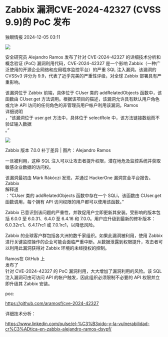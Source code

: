 #  Zabbix 漏洞CVE-2024-42327 (CVSS 9.9)的 PoC 发布   
 独眼情报   2024-12-05 03:11  
  
![](https://mmbiz.qpic.cn/sz_mmbiz_jpg/KgxDGkACWnQhEicGhSWcS40x9K5N4Sib8RsuyxKs49eKjicowksr2OLanSZFVqa5WwyIYEPpEh44owljgUNKERvFg/640?wx_fmt=other&from=appmsg "")  
  
安全研究员 Alejandro Ramos 发布了针对 CVE-2024-42327 的详细技术分析和概念验证 (PoC) 漏洞利用代码，CVE-2024-42327 是一个影响 Zabbix（一种广泛使用的开源企业网络和应用程序监控平台）的严重 SQL 注入漏洞。该漏洞的 CVSSv3 评分为 9.9，代表了近乎完美的严重性评级，对全球 Zabbix 部署具有严重影响。  
  
该漏洞位于 Zabbix 前端，具体位于 CUser 类的 addRelatedObjects 函数中，该函数由 CUser.get 方法调用。根据该项目的描述，该漏洞允许具有默认用户角色或允许 API 访问的任何角色的非管理员用户帐户利用该漏洞。Ramos  
详细说明  
，“该漏洞位于 user.get 方法中，具体位于 selectRole 中，该方法链接数组而不验证输入数据  
。”  
  
![](https://mmbiz.qpic.cn/sz_mmbiz_jpg/KgxDGkACWnQhEicGhSWcS40x9K5N4Sib8RQ7a1c7yuWhsawJFX209507FxNZMaX1z5ZUTtrJiaxrIPpiaWVWB4qQyQ/640?wx_fmt=other&from=appmsg "")  
  
Zabbix 版本 7.0.0 补丁差异 | 图片：Alejandro Ramos  
  
一旦被利用，这种 SQL 注入可以让攻击者提升权限，潜在地危及监控系统并获取敏感企业数据的访问权。  
  
该漏洞最初由 Márk Rákóczi 发现，并通过 HackerOne 漏洞赏金平台报告。Zabbix  
解释道  
：“CUser 类的 addRelatedObjects 函数中存在一个 SQLi，该函数由 CUser.get 函数调用，每个拥有 API 访问权限的用户都可以使用该函数。”  
  
Zabbix 已意识到该问题的严重性，并敦促用户立即更新其安装。受影响的版本包括 6.0.0 至 6.0.31、6.4.0 至 6.4.16 和 7.0.0。用户应升级到最新的修补版本：6.0.32rc1、6.4.17rc1 或 7.0.1rc1，以降低风险。  
  
Zabbix 的全球客户群包括各大洲的数千家组织。如果此漏洞被利用，使用 Zabbix 进行关键监控操作的企业可能会面临严重中断。从数据泄露到权限提升，攻击者可以利用此漏洞获得对 Zabbix 环境的未经授权的控制。  
  
Ramos在 GitHub 上  
发布了  
针对 CVE-2024-42327 的 PoC 漏洞利用，大大增加了漏洞利用的风险。该 SQL 注入漏洞可由可访问 API 的帐户触发，因此组织必须限制不必要的 API 权限并立即升级其 Zabbix 安装。  
  
  
poc:  
  
https://github.com/aramosf/cve-2024-42327  
  
  
详细技术分析：  
  
https://www.linkedin.com/pulse/el-%C3%B3xido-y-la-vulnerabilidad-cr%C3%ADtica-en-zabbix-alejandro-ramos-dsvpf/  
  
